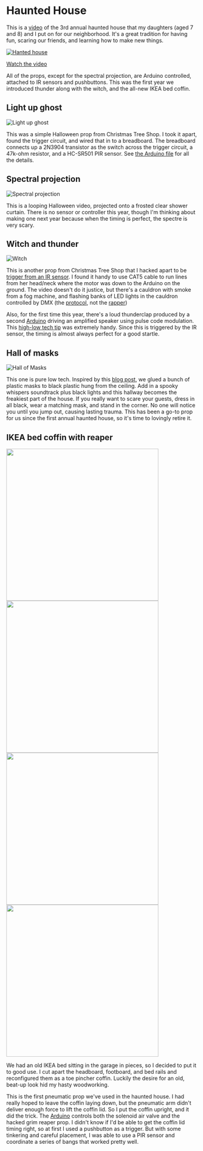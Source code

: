 # Haunted House

This is a [video](https://www.youtube.com/watch?v=yRpC1_ZGsWk&rel=0) of the 3rd annual haunted house that my daughters (aged 7 and 8) and I put on for our neighborhood.  It's a great tradition for having fun, scaring our friends, and learning how to make new things.

[![Hanted house](https://img.youtube.com/vi/yRpC1_ZGsWk/0.jpg)](https://www.youtube.com/watch?v=yRpC1_ZGsWk&rel=0)

[Watch the video](https://www.youtube.com/watch?v=yRpC1_ZGsWk&rel=0)

All of the props, except for the spectral projection, are Arduino controlled, attached to IR sensors and pushbuttons.  This was the first year we introduced thunder along with the witch, and the all-new IKEA bed coffin.

## Light up ghost
![Light up ghost](https://cloud.githubusercontent.com/assets/51732/25567950/76afb4a2-2dc6-11e7-988d-d63e7122c591.jpg)

This was a simple Halloween prop from Christmas Tree Shop.  I took it apart, found the trigger circuit, and wired that in to a breadboard.  The breadboard connects up a 2N3904 transistor as the switch across the trigger circuit, a 47k-ohm resistor, and a HC-SR501 PIR sensor.  See [the Arduino file](PIRSensorGhost.ino) for all the details. 

## Spectral projection

![Spectral projection](https://cloud.githubusercontent.com/assets/51732/25568033/41900a7c-2dc8-11e7-8feb-ae18de8b96e8.jpg)

This is a looping Halloween video, projected onto a frosted clear shower curtain.  There is no sensor or controller this year, though I'm thinking about making one next year because when the timing is perfect, the spectre is very scary.

## Witch and thunder

![Witch](https://cloud.githubusercontent.com/assets/51732/25568061/fbf3b8d2-2dc8-11e7-9fd4-4ef74aa7005c.jpg)

This is another prop from Christmas Tree Shop that I hacked apart to be [trigger from an IR sensor](PIRSensorWitch.ino).  I found it handy to use CAT5 cable to run lines from her head/neck where the motor was down to the Arduino on the ground.  The video doesn't do it justice, but there's a cauldron with smoke from a fog machine, and flashing banks of LED lights in the cauldron controlled by DMX (the [protocol](https://en.wikipedia.org/wiki/DMX512), not the [rapper](https://en.wikipedia.org/wiki/DMX_(rapper)))

Also, for the first time this year, there's a loud thunderclap produced by a second [Arduino](Thunder.ino) driving an amplified speaker using pulse code modulation.  This [high-low tech tip](http://highlowtech.org/?p=1963) was extremely handy.  Since this is triggered by the IR sensor, the timing is almost always perfect for a good startle.


## Hall of masks

![Hall of Masks](https://cloud.githubusercontent.com/assets/51732/25568211/ec2218f6-2dcb-11e7-9f6b-93d72d714607.jpg)

This one is pure low tech.  Inspired by this [blog post](http://mizerella.blogspot.com/2011/01/13-black-light-mask-room.html), we glued a bunch of plastic masks to black plastic hung from the ceiling.  Add in a spooky whispers soundtrack plus black lights and this hallway becomes the freakiest part of the house.  If you really want to scare your guests, dress in all black, wear a matching mask, and stand in the corner.  No one will notice you until you jump out, causing lasting trauma.  This has been a go-to prop for us since the first annual haunted house, so it's time to lovingly retire it.

## IKEA bed coffin with reaper
<img src="https://cloud.githubusercontent.com/assets/51732/25568774/6e81d578-2dd8-11e7-9666-294577dc787b.jpg" width="400"><img src="https://cloud.githubusercontent.com/assets/51732/25568773/6e80942e-2dd8-11e7-8406-ba28a44974a3.jpg" width="400"><img src="https://cloud.githubusercontent.com/assets/51732/25568772/6e7d6e20-2dd8-11e7-9ed1-34c41da56660.jpg" width="400"><img src="https://cloud.githubusercontent.com/assets/51732/25568775/6e859884-2dd8-11e7-9835-77823620d723.jpg" width="400">

We had an old IKEA bed sitting in the garage in pieces, so I decided to put it to good use.  I cut apart the headboard, footboard, and bed rails and reconfigured them as a toe pincher coffin.  Luckily the desire for an old, beat-up look hid my hasty woodworking.

This is the first pneumatic prop we've used in the haunted house.  I had really hoped to leave the coffin laying down, but the pneumatic arm didn't deliver enough force to lift the coffin lid.  So I put the coffin upright, and it did the trick.  The [Arduino](PushButtonCoffin.ino) controls both the solenoid air valve and the hacked grim reaper prop.  I didn't know if I'd be able to get the coffin lid timing right, so at first I used a pushbutton as a trigger.  But with some tinkering and careful placement, I was able to use a PIR sensor and coordinate a series of bangs that worked pretty well.

